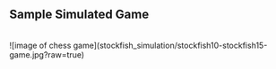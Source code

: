 ## Sample Simulated Game
<br/>
![image of chess game](stockfish_simulation/stockfish10-stockfish15-game.jpg?raw=true)
